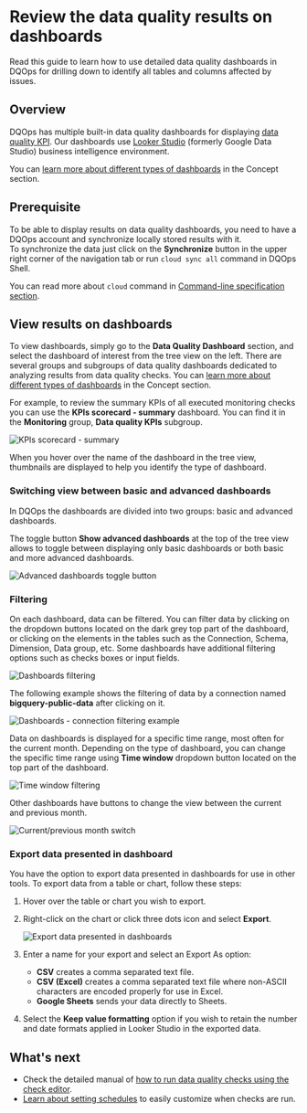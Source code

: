 # Review the data quality results on dashboards
Read this guide to learn how to use detailed data quality dashboards in DQOps for drilling down to identify all tables and columns affected by issues.

## Overview

DQOps has multiple built-in data quality dashboards for displaying [data quality KPI](../dqo-concepts/definition-of-data-quality-kpis.md).
Our dashboards use [Looker Studio](https://lookerstudio.google.com/overview) (formerly Google Data Studio) business
intelligence environment.

You can [learn more about different types of dashboards](../dqo-concepts/types-of-data-quality-dashboards.md)
in the Concept section.

## Prerequisite

To be able to display results on data quality dashboards, you need to have a DQOps account and synchronize locally stored results with it.  
To synchronize the data just click on the **Synchronize** button in the upper right corner of the navigation tab or run `cloud sync all` command in DQOps Shell.

You can read more about `cloud` command in [Command-line specification section](../command-line-interface/cloud.md).

## View results on dashboards

To view dashboards, simply go to the **Data Quality Dashboard** section, and select the dashboard of interest from the tree
view on the left. There are several groups and subgroups of data quality dashboards dedicated to analyzing results from
data quality checks. You can [learn more about different types of dashboards](../dqo-concepts/types-of-data-quality-dashboards.md)
in the Concept section.

For example, to review the summary KPIs of all executed monitoring checks you can use the **KPIs scorecard - summary** dashboard.
You can find it in the **Monitoring** group, **Data quality KPIs** subgroup.

![KPIs scorecard - summary](https://dqops.com/docs/images/working-with-dqo/data-quality-dashboards/kpis-scorecard-dashboards2.png)

When you hover over the name of the dashboard in the tree view, thumbnails are displayed to help you identify the
type of dashboard.

### **Switching view between basic and advanced dashboards**

In DQOps the dashboards are divided into two groups: basic and advanced dashboards.

The toggle button **Show advanced dashboards** at the top of the tree view allows to toggle between
displaying only basic dashboards or both basic and more advanced dashboards.

![Advanced dashboards toggle button](https://dqops.com/docs/images/working-with-dqo/data-quality-dashboards/advanced-dashboards-toggle-button.png)

### **Filtering**

On each dashboard, data can be filtered. You can filter data by clicking on the dropdown buttons located on the dark grey top part
of the dashboard, or clicking on the elements in the tables such as the Connection, Schema, Dimension, Data group, etc.
Some dashboards have additional filtering options such as checks boxes or input fields.

![Dashboards filtering](https://dqops.com/docs/images/concepts/data-quality-dashboards/dashboards-filtering.png)

The following example shows the filtering of data by a connection named **bigquery-public-data** after clicking on it.

![Dashboards - connection filtering example](https://dqops.com/docs/images/concepts/data-quality-dashboards/dashboards-connection-filtering-example.png)

Data on dashboards is displayed for a specific time range, most often for the current month.
Depending on the type of dashboard, you can change the specific time range using **Time window** dropdown button located
on the top part of the dashboard.

![Time window filtering](https://dqops.com/docs/images/concepts/data-quality-dashboards/dashboard-time-window-filtering.png)

Other dashboards have buttons to change the view between the current and previous month.

![Current/previous month switch](https://dqops.com/docs/images/concepts/data-quality-dashboards/dashboards-current-previous-month-switch.png)

### **Export data presented in dashboard**

You have the option to export data presented in dashboards for use in other tools.
To export data from a table or chart, follow these steps:

1. Hover over the table or chart you wish to export.

2. Right-click on the chart or click three dots icon and select **Export**.
   
    ![Export data presented in dashboards](https://dqops.com/docs/images/working-with-dqo/data-quality-dashboards/export-results-from-dashboard.png)

3. Enter a name for your export and select an Export As option:

    - **CSV** creates a comma separated text file.
    - **CSV (Excel)** creates a comma separated text file where non-ASCII characters are encoded properly for use in Excel.
    - **Google Sheets** sends your data directly to Sheets.
   
4. Select the **Keep value formatting** option if you wish to retain the number and date formats applied in Looker Studio in the exported data.


## What's next

- Check the detailed manual of [how to run data quality checks using the check editor](run-data-quality-checks.md).
- [Learn about setting schedules](configure-scheduling-of-data-quality-checks/index.md) to easily customize when checks are run.